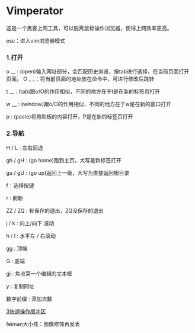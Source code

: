 # Vimperator

这是一个黑客上网工具，可以脱离鼠标操作浏览器，使得上网效率更高。    

esc：进入vim浏览器模式   

### 1.打开  

o __ : (open)输入网址部分，会匹配历史浏览，按tab进行选择，在当前页面打开页面。 O _ _：将当前页面的地址放在命令中，可进行修改后跳转   

t __ : (tab)跟o/O的作用相似，不同的地方在于t是在新的标签页打开   

w __ : (window)跟o/O的作用相似，不同的地方在于w是在新的窗口打开   

p : (paste)将剪贴板的内容打开，P是在新的标签页打开   

### 2.导航   

H / L : 左右回退   

gh / gH : (go home)跑到主页，大写是新标签打开     

gu / gU : (go up)返回上一级，大写为直接返回根目录

f：选择按键    

r : 刷新

ZZ / ZQ : 有保存的退出，ZQ没保存的退出   

j / k : 向上/向下 滚动    

h / l : 水平左 / 右滚动  

gg : 顶端   

G : 底端 

gi : 焦点第一个编辑的文本框   

y : 复制网址   





数字前缀 : 添加次数









[3快速操作缓冲区](http://edu.51cto.com/center/course/lesson/index?id=145475)





   







feiman大小孩：图像修饰再发表

   





